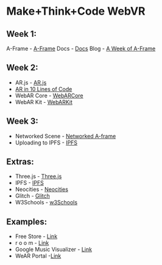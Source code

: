 # Make+Think+Code WebVR

## Week 1:
A-Frame - [A-Frame](https://aframe.io/)
Docs - [Docs](https://aframe.io/docs/0.7.0/introduction/)
Blog - [A Week of A-Frame](https://aframe.io/blog/)

## Week 2:
- AR.js - [AR.js](https://aframe.io/blog/arjs/)
- [AR in 10 Lines of Code](https://medium.com/arjs/augmented-reality-in-10-lines-of-html-4e193ea9fdbf)
- WebAR Core - [WebARCore](https://developers.google.com/ar/develop/web/getting-started)
- WebAR Kit - [WebARKit](https://github.com/google-ar/WebARonARKit)

## Week 3:
- Networked Scene - [Networked A-frame](https://github.com/haydenjameslee/networked-aframe)
- Uploading to IPFS - [IPFS](https://medium.com/@kfarr/publishing-an-a-frame-scene-on-ipfs-18a50853c5a6)


## Extras:
- Three.js - [Three.js](https://threejs.org/)
- IPFS - [IPFS](https://ipfs.io/)
- Neocities - [Neocities](http://neocities.org/)
- Glitch - [Glitch](https://glitch.com)
- W3Schools - [w3Schools](http://w3schools.com/)

## Examples:
- Free Store - [Link](https://a-freestore.neocities.org/)
- r o o m - [Link](https://liooil.space/VR_webStuff/vaporWave.html)
- Google Music Visualizer - [Link](https://experiments.withgoogle.com/webvr/inside-music/view/)
- WeAR Portal -[Link]( https://twitter.com/jerome_etienne/status/893217730517749760)
